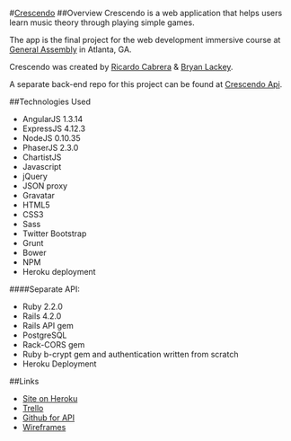 #[Crescendo](playcrescendo.herokuapp.com)
##Overview
Crescendo is a web application that helps users learn music theory through playing simple games. 

The app is the final project for the web development immersive course at [General Assembly](https://generalassemb.ly/education/web-development-immersive) in Atlanta, GA.

Crescendo was created by [Ricardo Cabrera](https://github.com/riccabrera) & [Bryan Lackey](https://github.com/lackeyjb).

A separate back-end repo for this project can be found at [Crescendo Api](https://github.com/cabrera/crescendo_api).

##Technologies Used
* AngularJS 1.3.14
* ExpressJS 4.12.3
* NodeJS 0.10.35
* PhaserJS 2.3.0
* ChartistJS
* Javascript
* jQuery
* JSON proxy
* Gravatar
* HTML5
* CSS3
* Sass
* Twitter Bootstrap
* Grunt 
* Bower
* NPM
* Heroku deployment

####Separate API:
* Ruby 2.2.0
* Rails 4.2.0
* Rails API gem
* PostgreSQL
* Rack-CORS gem
* Ruby b-crypt gem and authentication written from scratch
* Heroku Deployment

##Links
* [Site on Heroku](https://playcrescendo.herokuapp.com)
* [Trello](https://trello.com/b/uV0OHlEU/crescendo)
* [Github for API](https://github.com/cabrera/crescendo_api)
* [Wireframes](https://moqups.com/wawasho/TCDwEPpj/)
